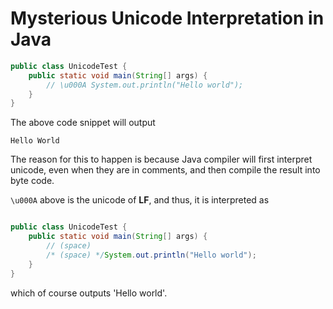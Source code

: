 # Mysterious Unicode Interpretation in Java

```java
public class UnicodeTest {
    public static void main(String[] args) {
        // \u000A System.out.println("Hello world");
    }
}
```

The above code snippet will output

```text
Hello World
```

The reason for this to happen is because Java compiler will first interpret unicode, even when they are in comments, and then compile the result into byte code.

`\u000A` above is the unicode of **LF**, and thus, it is interpreted as

```java

public class UnicodeTest {
    public static void main(String[] args) {
        // (space)
        /* (space) */System.out.println("Hello world");
    }
}
```

which of course outputs 'Hello world'.
